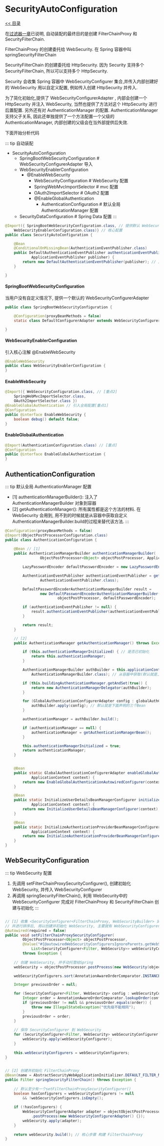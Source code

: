 # SecurityAutoConfiguration

[<< 目录](/security/README.md)

在[过滤器一章](/security/filter)已说明, 自动装配的最终目的是创建 FilterChainProxy 和 SecurityFilterChain.

FilterChainProxy 的创建委托给 WebSecurity. 在 Spring 容器中叫 springSecurityFilterChain

SecurityFilterChain 的创建委托给 HttpSecurity. 因为 Security 支持多个 SecurityFilterChain, 所以可以支持多个 HttpSecurity.

Security 会收集 Spring 容器中 WebSecurityConfigurer 集合,并传入内部创建好的 WebSecurity 用以自定义配置, 例如传入创建 HttpSecurity 并传入.

为了简化初始化,提供了 WebSecurityConfigurerAdapter , 内部会创建一个 HttpSecurity 并注入 WebSecurity, 当然也提供了方法对这个 HttpSecurity 进行后置配置. 
另外还有对 AuthenticationManager 的配置. AuthenticationManager 支持父子关系, 因此还单独提供了一个方法配置一个父级的 AuthenticationManager, 内部创建的父级会在当外部提供后失效.

下面开始分析代码

::: tip 自动装配
- SecurityAutoConfiguration
   - SpringBootWebSecurityConfiguration # WebSecurityConfigurerAdapter 导入
   - WebSecurityEnablerConfiguration
      - @EnableWebSecurity
         - WebSecurityConfiguration # WebSecurity 配置
         - SpringWebMvcImportSelector # mvc 配置
         - OAuth2ImportSelector # OAuth2 配置
         - @EnableGlobalAuthentication 
           - AuthenticationConfiguration # 默认全局 AuthenticationManager 配置
	- SecurityDataConfiguration # Spring Data 配置
:::

```java
@Import({ SpringBootWebSecurityConfiguration.class, // 提供默认 WebSecurityConfigurerAdapter
	WebSecurityEnablerConfiguration.class)} // 核心配置
public class SecurityAutoConfiguration {

	@Bean
	@ConditionalOnMissingBean(AuthenticationEventPublisher.class) 
	public DefaultAuthenticationEventPublisher authenticationEventPublisher(
			ApplicationEventPublisher publisher) {
		return new DefaultAuthenticationEventPublisher(publisher); // 定义事件发布器
	}

}
```

#### SpringBootWebSecurityConfiguration

当用户没有自定义情况下, 提供一个默认的 WebSecurityConfigurerAdapter

```java
public class SpringBootWebSecurityConfiguration {

	@Configuration(proxyBeanMethods = false)
	static class DefaultConfigurerAdapter extends WebSecurityConfigurerAdapter {}

}
```

#### WebSecurityEnablerConfiguration

引入核心注解 @EnableWebSecurity

```java
@EnableWebSecurity
public class WebSecurityEnablerConfiguration {
}
```

#### EnableWebSecurity
```java
@Import({ WebSecurityConfiguration.class, // [重点2]
	SpringWebMvcImportSelector.class,
	OAuth2ImportSelector.class })
@EnableGlobalAuthentication // 引入全局配置[重点1]
@Configuration
public @interface EnableWebSecurity {
	boolean debug() default false;
}
```

#### EnableGlobalAuthentication

```java
@Import(AuthenticationConfiguration.class) // [重点]
@Configuration
public @interface EnableGlobalAuthentication {
}
```


## AuthenticationConfiguration

::: tip 默认全局 AuthenticationManager 配置
- [1] authenticationManagerBuilder(): 注入了 AuthenticationManagerBuilder 对象到容器
- [2] getAuthenticationManager(): 所有属性都是这个方法的材料. 在 WebSecurity 会用到, 用不到的时候就是从容器中获取自定义AuthenticationManagerBuilder.build的过程来替代该方法.
:::

```java
@Configuration(proxyBeanMethods = false)
@Import(ObjectPostProcessorConfiguration.class)
public class AuthenticationConfiguration {
    
	@Bean // [1]
	public AuthenticationManagerBuilder authenticationManagerBuilder(
				ObjectPostProcessor<Object> objectPostProcessor, ApplicationContext context) {

		LazyPasswordEncoder defaultPasswordEncoder = new LazyPasswordEncoder(context);

		AuthenticationEventPublisher authenticationEventPublisher = getBeanOrNull(context, 
				AuthenticationEventPublisher.class);

		DefaultPasswordEncoderAuthenticationManagerBuilder result = 
				new DefaultPasswordEncoderAuthenticationManagerBuilder(
						objectPostProcessor, defaultPasswordEncoder);

		if (authenticationEventPublisher != null) {
			result.authenticationEventPublisher(authenticationEventPublisher);
		}

		return result;
	}

    // [2]
	public AuthenticationManager getAuthenticationManager() throws Exception {

		if (this.authenticationManagerInitialized) { // 是否已初始化
			return this.authenticationManager;
		}

		AuthenticationManagerBuilder authBuilder = this.applicationContext.getBean(
			AuthenticationManagerBuilder.class); // 从容器中获取(默认就是上面那个Bean)

		if (this.buildingAuthenticationManager.getAndSet(true)) {
			return new AuthenticationManagerDelegator(authBuilder); 
		}

		for (GlobalAuthenticationConfigurerAdapter config : globalAuthConfigurers) {
			authBuilder.apply(config); // 默认就是下面声明的三个Bean
		}

		authenticationManager = authBuilder.build();

		if (authenticationManager == null) {
			authenticationManager = getAuthenticationManagerBean();
		}

		this.authenticationManagerInitialized = true;
		return authenticationManager;
	}

	
	@Bean
	public static GlobalAuthenticationConfigurerAdapter enableGlobalAuthenticationAutowiredConfigurer(
			ApplicationContext context) {
		return new EnableGlobalAuthenticationAutowiredConfigurer(context);
	}

	@Bean
	public static InitializeUserDetailsBeanManagerConfigurer initializeUserDetailsBeanManagerConfigurer(
			ApplicationContext context) {
		return new InitializeUserDetailsBeanManagerConfigurer(context);
	}

	@Bean
	public static InitializeAuthenticationProviderBeanManagerConfigurer initializeAuthenticationProviderBeanManagerConfigurer(
			ApplicationContext context) {
		return new InitializeAuthenticationProviderBeanManagerConfigurer(context);
	}
}
```

## WebSecurityConfiguration

::: tip WebSecurity 配置
1. 先调用 setFilterChainProxySecurityConfigurer(), 创建初始化 WebSecurity, 并传入 WebSecurityConfigurer
2. 再调用 springSecurityFilterChain(), 利用 WebSecurity中的WebSecurityConfigurer 完成对 FilterChainProxy 和 SecurityFilterChain 创建与初始化
:::

```java

// [1] 收集 <SecurityConfigurer<FilterChainProxy, WebSecurityBuilder> 实例,
// 并进行排序后, 用以创建并初始化 WebSecurity, 主要就有 WebSecurityConfigurerAdapter 
@Autowired(required = false)
public void setFilterChainProxySecurityConfigurer(
		ObjectPostProcessor<Object> objectPostProcessor, 
		@Value("#{@autowiredWebSecurityConfigurersIgnoreParents.getWebSecurityConfigurers()}") 
			List<SecurityConfigurer<Filter, WebSecurity>> webSecurityConfigurers) 
		throws Exception {
		
	// 创建 WebSecurity, 并手动托管给Spring
	webSecurity = objectPostProcessor.postProcess(new WebSecurity(objectPostProcessor));

	webSecurityConfigurers.sort(AnnotationAwareOrderComparator.INSTANCE); // 对配置排序

	Integer previousOrder = null;

	for (SecurityConfigurer<Filter, WebSecurity> config : webSecurityConfigurers) {
		Integer order = AnnotationAwareOrderComparator.lookupOrder(config);
		if (previousOrder != null && previousOrder.equals(order)) {
			throw new IllegalStateException("优先级不能相同");
		}
		previousOrder = order;
	}
	
	// 保存 SecurityConfigurer 到 WebSecurity 
	for (SecurityConfigurer<Filter, WebSecurity> webSecurityConfigurer : webSecurityConfigurers) {
		webSecurity.apply(webSecurityConfigurer);
	}
	
	this.webSecurityConfigurers = webSecurityConfigurers;
}	
	

// [2] 创建并初始化 FilterChainProxy
@Bean(name = AbstractSecurityWebApplicationInitializer.DEFAULT_FILTER_NAME)
public Filter springSecurityFilterChain() throws Exception {
	
	// 默认至少有一个setFilterChainProxySecurityConfigurer()
	boolean hasConfigurers = webSecurityConfigurers != null 
		&& !webSecurityConfigurers.isEmpty();
	
	if (!hasConfigurers) {
		WebSecurityConfigurerAdapter adapter = objectObjectPostProcessor
			.postProcess(new WebSecurityConfigurerAdapter() {});
		webSecurity.apply(adapter);
	}
	
	return webSecurity.build(); // 核心步骤 构建 FilterChainProxy
}

```
